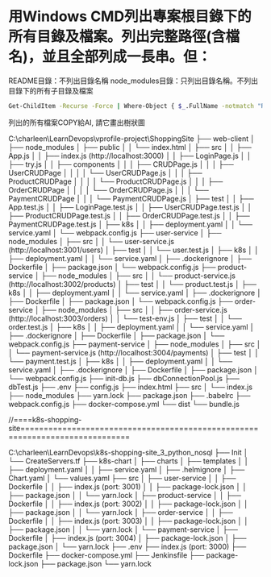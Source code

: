 # 用Windows CMD列出專案根目錄下的所有目錄及檔案。列出完整路徑(含檔名)，並且全部列成一長串。但：
README目錄：不列出目錄名稱
node_modules目錄：只列出目錄名稱。不列出目錄下的所有子目錄及檔案

```sh
Get-ChildItem -Recurse -Force | Where-Object { $_.FullName -notmatch "README|MyNote|node_modules|.terraform|.git|gitignore|.gitignore|venv|__pycache__\\.*" } | ForEach-Object { $_.FullName }
```

列出的所有檔案COPY給AI, 請它畫出樹狀圖

C:\charleen\LearnDevops\vprofile-project\ShoppingSite
├── web-client
│   ├── node_modules
│   ├── public
│   │   └── index.html
│   ├── src
│   │   ├── App.js
│   │   ├── index.js (http://localhost:3000)
│   │   ├── LoginPage.js
│   │   ├── try.js
│   │   ├── components
│   │   │   ├── CRUDPage.js
│   │   │   ├── UserCRUDPage
│   │   │   │   └── UserCRUDPage.js
│   │   │   ├── ProductCRUDPage
│   │   │   │   └── ProductCRUDPage.js
│   │   │   ├── OrderCRUDPage
│   │   │   │   └── OrderCRUDPage.js
│   │   │   └── PaymentCRUDPage
│   │   │       └── PaymentCRUDPage.js
│   ├── test
│   │   ├── App.test.js
│   │   ├── LoginPage.test.js
│   │   ├── UserCRUDPage.test.js
│   │   ├── ProductCRUDPage.test.js
│   │   ├── OrderCRUDPage.test.js
│   │   ├── PaymentCRUDPage.test.js
│   ├── k8s
│   │   ├── deployment.yaml
│   │   └── service.yaml
│   └── webpack.config.js
├── user-service
│   ├── node_modules
│   ├── src
│   │   └── user-service.js (http://localhost:3001/users)
│   ├── test
│   │   └── user.test.js
│   ├── k8s
│   │   ├── deployment.yaml
│   │   └── service.yaml
│   ├── .dockerignore
│   ├── Dockerfile
│   ├── package.json
│   └── webpack.config.js
├── product-service
│   ├── node_modules
│   ├── src
│   │   └── product-service.js (http://localhost:3002/products)
│   ├── test
│   │   └── product.test.js
│   ├── k8s
│   │   ├── deployment.yaml
│   │   └── service.yaml
│   ├── .dockerignore
│   ├── Dockerfile
│   ├── package.json
│   └── webpack.config.js
├── order-service
│   ├── node_modules
│   ├── src
│   │   ├── order-service.js (http://localhost:3003/orders)
│   │   └── test-env.js
│   ├── test
│   │   └── order.test.js
│   ├── k8s
│   │   ├── deployment.yaml
│   │   └── service.yaml
│   ├── .dockerignore
│   ├── Dockerfile
│   ├── package.json
│   └── webpack.config.js
├── payment-service
│   ├── node_modules
│   ├── src
│   │   └── payment-service.js (http://localhost:3004/payments)
│   ├── test
│   │   └── payment.test.js
│   ├── k8s
│   │   ├── deployment.yaml
│   │   └── service.yaml
│   ├── .dockerignore
│   ├── Dockerfile
│   ├── package.json
│   └── webpack.config.js
├── init-db.js
├── dbConnectionPool.js
├── dbTest.js
├── .env
├── config.js
├── index.html
├── src
│   └── index.js
├── node_modules
├── yarn.lock
├── package.json
├── .babelrc
├── webpack.config.js
├── docker-compose.yml
└── dist
   └── bundle.js


//====k8s-shopping-site=============================================================================

C:\charleen\LearnDevops\k8s-shopping-site_3_python_nosql
├── Init
│   └── CreateServers.tf
├── k8s-chart
│   ├── charts
│   ├── templates
│   │   ├── deployment.yaml
│   │   ├── service.yaml
│   ├── .helmignore
│   ├── Chart.yaml
│   └── values.yaml
├── src
│   ├── user-service
│   │   ├── Dockerfile
│   │   ├── index.js (port: 3001)
│   │   ├── package-lock.json
│   │   ├── package.json
│   │   └── yarn.lock
│   ├── product-service
│   │   ├── Dockerfile
│   │   ├── index.js (port: 3002)
│   │   ├── package-lock.json
│   │   ├── package.json
│   │   └── yarn.lock
│   ├── order-service
│   │   ├── Dockerfile
│   │   ├── index.js (port: 3003)
│   │   ├── package-lock.json
│   │   ├── package.json
│   │   └── yarn.lock
│   └── payment-service
│       ├──  Dockerfile
│       ├── index.js (port: 3004)
│       ├── package-lock.json
│       ├── package.json
│       └── yarn.lock
├── .env
├── index.js (port: 3000)
├── Dockerfile
├── docker-compose.yml
├── Jenkinsfile
├── package-lock.json
├── package.json
└── yarn.lock


